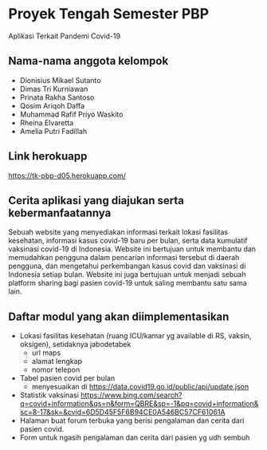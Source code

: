 # Proyek Tengah Semester PBP

Aplikasi Terkait Pandemi Covid-19

## Nama-nama anggota kelompok

- Dionisius Mikael Sutanto
- Dimas Tri Kurniawan
- Prinata Rakha Santoso
- Qosim Ariqoh Daffa
- Muhammad Rafif Priyo Waskito
- Rheina Elvaretta
- Amelia Putri Fadillah

## Link herokuapp

https://tk-pbp-d05.herokuapp.com/

## Cerita aplikasi yang diajukan serta kebermanfaatannya

Sebuah website yang menyediakan informasi terkait lokasi fasilitas kesehatan, informasi kasus covid-19 baru per bulan, serta data kumulatif vaksinasi covid-19 di Indonesia. Website ini bertujuan untuk membantu dan memudahkan pengguna dalam pencarian informasi tersebut di daerah pengguna, dan mengetahui perkembangan kasus covid dan vaksinasi di Indonesia setiap bulan. Website ini juga bertujuan untuk menjadi sebuah platform sharing bagi pasien covid-19 untuk saling membantu satu sama lain.

## Daftar modul yang akan diimplementasikan

- Lokasi fasilitas kesehatan (ruang ICU/kamar yg available di RS, vaksin, oksigen), setidaknya jabodetabek
    - url maps
    - alamat lengkap
    - nomor telepon
- Tabel pasien covid per bulan 
    - menyesuaikan di https://data.covid19.go.id/public/api/update.json
- Statistik vaksinasi https://www.bing.com/search?q=covid+information&qs=n&form=QBRE&sp=-1&pq=covid+information&sc=8-17&sk=&cvid=6D5D45F5F6B94CE0A546BC57CF61061A
- Halaman buat forum terbuka yang berisi pengalaman dan cerita dari pasien covid.
- Form untuk ngasih pengalaman dan cerita dari pasien yg udh sembuh
